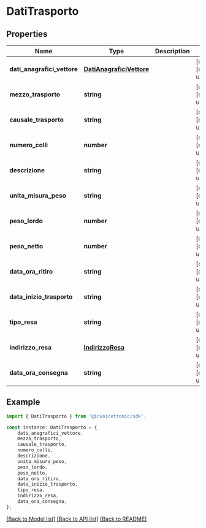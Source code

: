 # DatiTrasporto


## Properties

Name | Type | Description | Notes
------------ | ------------- | ------------- | -------------
**dati_anagrafici_vettore** | [**DatiAnagraficiVettore**](DatiAnagraficiVettore.md) |  | [optional] [default to undefined]
**mezzo_trasporto** | **string** |  | [optional] [default to undefined]
**causale_trasporto** | **string** |  | [optional] [default to undefined]
**numero_colli** | **number** |  | [optional] [default to undefined]
**descrizione** | **string** |  | [optional] [default to undefined]
**unita_misura_peso** | **string** |  | [optional] [default to undefined]
**peso_lordo** | **number** |  | [optional] [default to undefined]
**peso_netto** | **number** |  | [optional] [default to undefined]
**data_ora_ritiro** | **string** |  | [optional] [default to undefined]
**data_inizio_trasporto** | **string** |  | [optional] [default to undefined]
**tipo_resa** | **string** |  | [optional] [default to undefined]
**indirizzo_resa** | [**IndirizzoResa**](IndirizzoResa.md) |  | [optional] [default to undefined]
**data_ora_consegna** | **string** |  | [optional] [default to undefined]

## Example

```typescript
import { DatiTrasporto } from '@invoicetronic/sdk';

const instance: DatiTrasporto = {
    dati_anagrafici_vettore,
    mezzo_trasporto,
    causale_trasporto,
    numero_colli,
    descrizione,
    unita_misura_peso,
    peso_lordo,
    peso_netto,
    data_ora_ritiro,
    data_inizio_trasporto,
    tipo_resa,
    indirizzo_resa,
    data_ora_consegna,
};
```

[[Back to Model list]](../README.md#documentation-for-models) [[Back to API list]](../README.md#documentation-for-api-endpoints) [[Back to README]](../README.md)
